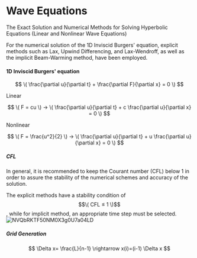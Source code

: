 # Wave Equations
The Exact Solution and Numerical Methods for Solving Hyperbolic Equations (Linear and Nonlinear Wave Equations)

For the numerical solution of the 1D Inviscid Burgers' equation, explicit methods such as Lax, Upwind Differencing, and Lax-Wendroff, as well as the implicit Beam-Warming method, have been employed.

#### 1D Inviscid Burgers' equation
$$ \( \frac{\partial u}{\partial t} + \frac{\partial F}{\partial x} = 0 \) $$

Linear 

$$ \( F = cu \) → \( \frac{\partial u}{\partial t} + c \frac{\partial u}{\partial x} = 0 \) $$

Nonlinear 

$$ \( F = \frac{u^2}{2} \) → \( \frac{\partial u}{\partial t} + u \frac{\partial u}{\partial x} = 0 \) $$  

##### CFL 

In general, it is recommended to keep the Courant number (CFL) below 1 in order to assure the stability of the numerical schemes and accuracy of the solution.

The explicit methods have a stability condition of $$\( CFL ≤ 1 \)$$, while for implicit method, an appropriate time step must be selected.
![NVQbRKTF50NM0X3g0U7a04LD](https://github.com/user-attachments/assets/62f03e86-b667-411e-b233-7aa38fc3b021)

##### Grid Generation

$$ \Delta x= \frac{L}{n-1} \rightarrow x(i)=(i-1) \Delta x $$

